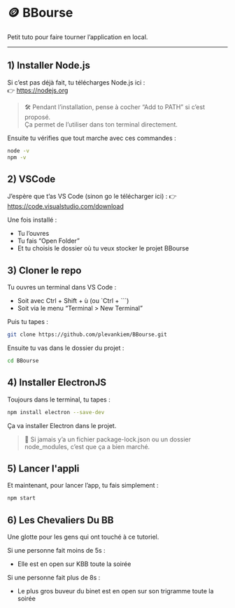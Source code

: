 # 🪙 BBourse

Petit tuto pour faire tourner l’application en local.

---

## 1) Installer Node.js

Si c’est pas déjà fait, tu télécharges Node.js ici :  
👉 https://nodejs.org

> 🛠 Pendant l’installation, pense à cocher “Add to PATH” si c’est proposé.  
> Ça permet de l’utiliser dans ton terminal directement.

Ensuite tu vérifies que tout marche avec ces commandes :

```bash
node -v
npm -v
```

## 2) VSCode

J’espère que t’as VS Code (sinon go le télécharger ici) :
👉 https://code.visualstudio.com/download

Une fois installé :
- Tu l’ouvres
- Tu fais “Open Folder”
- Et tu choisis le dossier où tu veux stocker le projet BBourse

## 3) Cloner le repo

Tu ouvres un terminal dans VS Code :
- Soit avec Ctrl + Shift + ù (ou `Ctrl + ```)
- Soit via le menu “Terminal > New Terminal”

Puis tu tapes :
```bash
git clone https://github.com/plevankiem/BBourse.git
```

Ensuite tu vas dans le dossier du projet :
```bash
cd BBourse
```

## 4) Installer ElectronJS

Toujours dans le terminal, tu tapes :
```bash
npm install electron --save-dev
```
Ça va installer Electron dans le projet.
> 🧠 Si jamais y’a un fichier package-lock.json ou un dossier node_modules, c’est que ça a bien marché.

## 5) Lancer l'appli

Et maintenant, pour lancer l’app, tu fais simplement :
```bash
npm start
```

## 6) Les Chevaliers Du BB
Une glotte pour les gens qui ont touché à ce tutoriel.

Si une personne fait moins de 5s :
- Elle est en open sur KBB toute la soirée

Si une personne fait plus de 8s :
- Le plus gros buveur du binet est en open sur son trigramme toute la soirée
